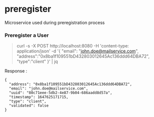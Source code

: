 # preregister

Microservice used during preregistration process

### Preregister a User
> curl -s -X POST http://localhost:8080 -H 'content-type: application/json' -d '{ "email": "john.doe@mailservice.com", "address":"0x8ba1f109551bD432803012645Ac136ddd64DBA72", "type":"client" }' | jq

Response :

```
{
  "address": "0x8ba1f109551bD432803012645Ac136ddd64DBA72",
  "email": "john.doe@mailservice.com",
  "uuid": "80c71eee-5db2-4e87-9b04-686aadd8d57a",
  "timestamp": 1647625171715,
  "type": "client",
  "validated": false
}
```